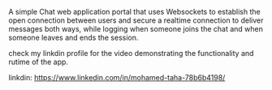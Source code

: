A simple Chat web application portal that uses Websockets to establish the open connection between users and secure a realtime connection to deliver messages both ways,
while logging when someone joins the chat and when someone leaves and ends the session.

check my linkdin profile for the video demonstrating the functionality and rutime of the app.


linkdin: https://www.linkedin.com/in/mohamed-taha-78b6b4198/
